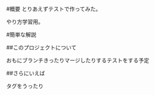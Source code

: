 #概要
とりあえずテストで作ってみた。

やり方学習用。

#簡単な解説

##このプロジェクトについて

おもにブランチきったりマージしたりするテストをする予定

##さらにいえば

タグをうったり
